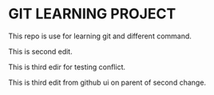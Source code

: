 # GIT LEARNING PROJECT
This repo is use for learning git and different command.

This is second edit.


This is third edir for testing conflict.

This is third edit from github ui on parent of second change.

